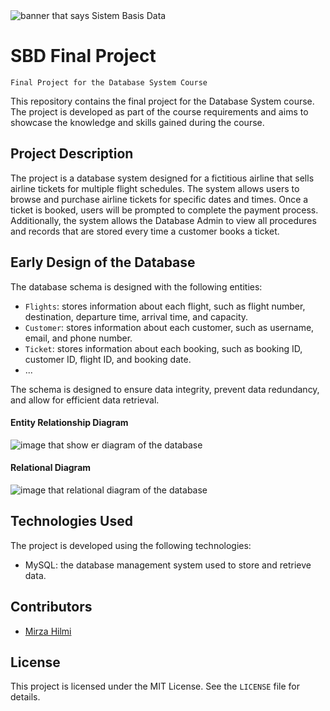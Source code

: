 <img src="https://raw.githubusercontent.com/MirzaHilmi/SBD-Final-Project/master/docs/banner-image.png" alt="banner that says Sistem Basis Data">

# SBD Final Project
`Final Project for the Database System Course`

This repository contains the final project for the Database System course. The project is developed as part of the course requirements and aims to showcase the knowledge and skills gained during the course.

## Project Description

The project is a database system designed for a fictitious airline that sells airline tickets for multiple flight schedules. The system allows users to browse and purchase airline tickets for specific dates and times. Once a ticket is booked, users will be prompted to complete the payment process. Additionally, the system allows the Database Admin to view all procedures and records that are stored every time a customer books a ticket.

## Early Design of the Database

The database schema is designed with the following entities:

- `Flights`: stores information about each flight, such as flight number, destination, departure time, arrival time, and capacity.
- `Customer`: stores information about each customer, such as username, email, and phone number.
- `Ticket`: stores information about each booking, such as booking ID, customer ID, flight ID, and booking date.
- ... 
 
The schema is designed to ensure data integrity, prevent data redundancy, and allow for efficient data retrieval.

#### Entity Relationship Diagram

<img src="https://raw.githubusercontent.com/MirzaHilmi/SBD-Final-Project/master/docs/erd.png" alt="image that show er diagram of the database">

#### Relational Diagram

<img src="https://raw.githubusercontent.com/MirzaHilmi/SBD-Final-Project/master/docs/relational.png" alt="image that relational diagram of the database">

## Technologies Used

The project is developed using the following technologies:

- MySQL: the database management system used to store and retrieve data.

## Contributors

- [Mirza Hilmi](https://github.com/MirzaHilmi)

## License

This project is licensed under the MIT License. See the `LICENSE` file for details.
